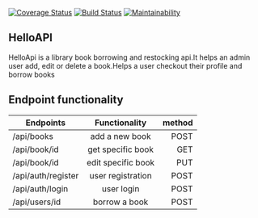 [![Coverage Status](https://coveralls.io/repos/github/dmaish/HelloAPI/badge.svg?branch=tests)](https://coveralls.io/github/dmaish/HelloAPI?branch=tests)
[![Build Status](https://travis-ci.org/dmaish/HelloAPI.svg?branch=tests)](https://travis-ci.org/dmaish/HelloAPI)
[![Maintainability](https://api.codeclimate.com/v1/badges/3e91688355b14079fbc5/maintainability)](https://codeclimate.com/github/dmaish/HelloAPI/maintainability)

## HelloAPI
HelloApi is a library book borrowing and restocking api.It helps an admin user add, edit or delete a book.Helps a user checkout their profile and borrow books

## Endpoint functionality

| Endpoints           | Functionality     | method |
| -------------       |:-------------:    | -----: |
| /api/books          | add a new book    | POST   |
| /api/book/id        | get specific book | GET    |
| /api/book/id        | edit specific book| PUT    |
| /api/auth/register  | user registration | POST   |
| /api/auth/login     | user login        | POST   |
| /api/users/id       | borrow a book     | POST   |
